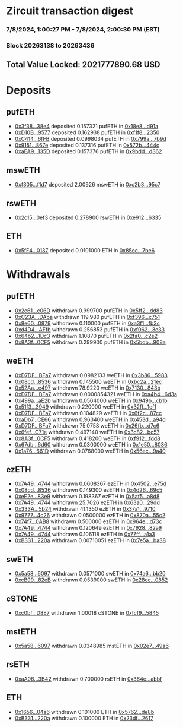 # Zircuit transaction digest
### 7/8/2024, 1:00:27 PM - 7/8/2024, 2:00:30 PM (EST)
### Block 20263138 to 20263436

## Total Value Locked: 2021777890.68 USD

# Deposits
## pufETH
- [0x3f38...38e4](https://etherscan.io/address/0x3f38973729a2DC6bD70714f80DB1A81A386838e4) deposited 0.157321 pufETH in [0x18e8...d91a](https://etherscan.io/tx/0x3f38973729a2DC6bD70714f80DB1A81A386838e4)
- [0xD10B...9577](https://etherscan.io/address/0xD10B40de8b2bDA397F115cE24A1e8C8D5A7B9577) deposited 0.162938 pufETH in [0xf1f8...2350](https://etherscan.io/tx/0xD10B40de8b2bDA397F115cE24A1e8C8D5A7B9577)
- [0xC414...6fFB](https://etherscan.io/address/0xC414C25727951c0584a6Bc1ab404202270736fFB) deposited 0.0998034 pufETH in [0x799a...7b9d](https://etherscan.io/tx/0xC414C25727951c0584a6Bc1ab404202270736fFB)
- [0x9151...867e](https://etherscan.io/address/0x91512064f1B4d4806DE0f5741E940df56697867e) deposited 0.137316 pufETH in [0x572b...444c](https://etherscan.io/tx/0x91512064f1B4d4806DE0f5741E940df56697867e)
- [0xaEA9...135D](https://etherscan.io/address/0xaEA940CD0e588df6D8E3efCDCA2A79d6bd66135D) deposited 0.157376 pufETH in [0x9bdd...d362](https://etherscan.io/tx/0xaEA940CD0e588df6D8E3efCDCA2A79d6bd66135D)
## mswETH
- [0xf305...f1d7](https://etherscan.io/address/0xf305B1a1cbDeb7F35c5FefdFab3bca069a2bf1d7) deposited 2.00926 mswETH in [0xc2b3...95c7](https://etherscan.io/tx/0xf305B1a1cbDeb7F35c5FefdFab3bca069a2bf1d7)
## rswETH
- [0x2c15...0ef3](https://etherscan.io/address/0x2c152fa5Ff8d5B0483F40CcD995250dcFe230ef3) deposited 0.278900 rswETH in [0xe912...6335](https://etherscan.io/tx/0x2c152fa5Ff8d5B0483F40CcD995250dcFe230ef3)
## ETH
- [0x5fF4...0137](https://etherscan.io/address/0x5fF45fe4B4c7b17b422aA4d17D88e6E4fA7F0137) deposited 0.0101000 ETH in [0x85ec...7be6](https://etherscan.io/tx/0x5fF45fe4B4c7b17b422aA4d17D88e6E4fA7F0137)
# Withdrawals
## pufETH
- [0x2c61...c06D](https://etherscan.io/address/0x2c61Eb8cA0bd5E41E88c08054BC87B30797ac06D) withdrawn 0.999700 pufETH in [0x5ff2...dd83](https://etherscan.io/tx/0x2c61Eb8cA0bd5E41E88c08054BC87B30797ac06D)
- [0xC23A...DAba](https://etherscan.io/address/0xC23A23D95a6A49D8b3EB70Df91Ea6A550cA2DAba) withdrawn 119.980 pufETH in [0xf396...c751](https://etherscan.io/tx/0xC23A23D95a6A49D8b3EB70Df91Ea6A550cA2DAba)
- [0x8e60...0879](https://etherscan.io/address/0x8e605e2c14a6b42DaB1300e0700EDe483E690879) withdrawn 0.110000 pufETH in [0xa3f1...fb3c](https://etherscan.io/tx/0x8e605e2c14a6b42DaB1300e0700EDe483E690879)
- [0xd4D4...AFfb](https://etherscan.io/address/0xd4D4682cC400b000564eFfE4D6Fbf87EEC3EAFfb) withdrawn 0.256853 pufETH in [0xf062...3e33](https://etherscan.io/tx/0xd4D4682cC400b000564eFfE4D6Fbf87EEC3EAFfb)
- [0x64b2...1Dc3](https://etherscan.io/address/0x64b28785c496BCd8C322Ff97dc06e356F4261Dc3) withdrawn 1.10870 pufETH in [0x2fa0...c2e2](https://etherscan.io/tx/0x64b28785c496BCd8C322Ff97dc06e356F4261Dc3)
- [0x8A3f...0CF5](https://etherscan.io/address/0x8A3f6961F4894e41E37a27A4d9A2d3B73faC0CF5) withdrawn 0.299900 pufETH in [0x5bdb...908a](https://etherscan.io/tx/0x8A3f6961F4894e41E37a27A4d9A2d3B73faC0CF5)
## weETH
- [0xD7DF...BFa7](https://etherscan.io/address/0xD7DF7E085214743530afF339aFC420c7c720BFa7) withdrawn 0.0982133 weETH in [0x3b86...5983](https://etherscan.io/tx/0xD7DF7E085214743530afF339aFC420c7c720BFa7)
- [0x08cd...8536](https://etherscan.io/address/0x08cd121F452248556B19683E1D622A66336A8536) withdrawn 0.145500 weETH in [0xbc2a...21ec](https://etherscan.io/tx/0x08cd121F452248556B19683E1D622A66336A8536)
- [0x52Aa...e497](https://etherscan.io/address/0x52Aa899454998Be5b000Ad077a46Bbe360F4e497) withdrawn 78.9220 weETH in [0x7130...843b](https://etherscan.io/tx/0x52Aa899454998Be5b000Ad077a46Bbe360F4e497)
- [0xD7DF...BFa7](https://etherscan.io/address/0xD7DF7E085214743530afF339aFC420c7c720BFa7) withdrawn 0.0000854321 weETH in [0xa4b4...6d3a](https://etherscan.io/tx/0xD7DF7E085214743530afF339aFC420c7c720BFa7)
- [0x499a...aE2b](https://etherscan.io/address/0x499a745841503e09303112fBEc5516bD7c04aE2b) withdrawn 0.0564000 weETH in [0x949b...cb1b](https://etherscan.io/tx/0x499a745841503e09303112fBEc5516bD7c04aE2b)
- [0x51f3...3949](https://etherscan.io/address/0x51f36fb75B7C6B4f7455F259920B7b87cb6f3949) withdrawn 0.220000 weETH in [0x32ff...1cf1](https://etherscan.io/tx/0x51f36fb75B7C6B4f7455F259920B7b87cb6f3949)
- [0xD7DF...BFa7](https://etherscan.io/address/0xD7DF7E085214743530afF339aFC420c7c720BFa7) withdrawn 0.104829 weETH in [0x6f2c...87cc](https://etherscan.io/tx/0xD7DF7E085214743530afF339aFC420c7c720BFa7)
- [0xaDb7...CE66](https://etherscan.io/address/0xaDb7777FB21D5Cd224804fA8410193F993e1CE66) withdrawn 0.963400 weETH in [0x453d...a94d](https://etherscan.io/tx/0xaDb7777FB21D5Cd224804fA8410193F993e1CE66)
- [0xD7DF...BFa7](https://etherscan.io/address/0xD7DF7E085214743530afF339aFC420c7c720BFa7) withdrawn 75.0758 weETH in [0x26fb...d7c6](https://etherscan.io/tx/0xD7DF7E085214743530afF339aFC420c7c720BFa7)
- [0x6fef...C71e](https://etherscan.io/address/0x6fef7538D80CD574Ebf1a50E4c6727A4BAF6C71e) withdrawn 0.497140 weETH in [0x3c82...bc57](https://etherscan.io/tx/0x6fef7538D80CD574Ebf1a50E4c6727A4BAF6C71e)
- [0x8A3f...0CF5](https://etherscan.io/address/0x8A3f6961F4894e41E37a27A4d9A2d3B73faC0CF5) withdrawn 0.418200 weETH in [0xf912...fdd8](https://etherscan.io/tx/0x8A3f6961F4894e41E37a27A4d9A2d3B73faC0CF5)
- [0x67db...6d60](https://etherscan.io/address/0x67dbc5f16Ea68385BE21bCc7dE6E50BE27A56d60) withdrawn 0.0300000 weETH in [0x1e50...8036](https://etherscan.io/tx/0x67dbc5f16Ea68385BE21bCc7dE6E50BE27A56d60)
- [0x1a76...661D](https://etherscan.io/address/0x1a76Bbb3cDaaAa675e97e99D95851829eB3e661D) withdrawn 0.0768000 weETH in [0x56ec...9a40](https://etherscan.io/tx/0x1a76Bbb3cDaaAa675e97e99D95851829eB3e661D)
## ezETH
- [0x7A49...4744](https://etherscan.io/address/0x7A493Be5c2ce014cD049Bf178a1ac0Db1B434744) withdrawn 0.0608367 ezETH in [0x4502...e75d](https://etherscan.io/tx/0x7A493Be5c2ce014cD049Bf178a1ac0Db1B434744)
- [0x08cd...8536](https://etherscan.io/address/0x08cd121F452248556B19683E1D622A66336A8536) withdrawn 0.149300 ezETH in [0x4d26...69c5](https://etherscan.io/tx/0x08cd121F452248556B19683E1D622A66336A8536)
- [0xeF2e...83e9](https://etherscan.io/address/0xeF2ea8cfD7a70BE40938bdB7c1e77F24e22183e9) withdrawn 0.198367 ezETH in [0x5af5...a8d8](https://etherscan.io/tx/0xeF2ea8cfD7a70BE40938bdB7c1e77F24e22183e9)
- [0x7A49...4744](https://etherscan.io/address/0x7A493Be5c2ce014cD049Bf178a1ac0Db1B434744) withdrawn 25.7026 ezETH in [0x63a0...29dd](https://etherscan.io/tx/0x7A493Be5c2ce014cD049Bf178a1ac0Db1B434744)
- [0x333A...5b24](https://etherscan.io/address/0x333AC34e88d133eA5484Edd7f304cF89c1375b24) withdrawn 41.1350 ezETH in [0x37a1...9710](https://etherscan.io/tx/0x333AC34e88d133eA5484Edd7f304cF89c1375b24)
- [0x9777...4c26](https://etherscan.io/address/0x9777E38cC36899A68e7800BF425267caa76A4c26) withdrawn 0.0500000 ezETH in [0x870a...55c2](https://etherscan.io/tx/0x9777E38cC36899A68e7800BF425267caa76A4c26)
- [0x74f7...0AB8](https://etherscan.io/address/0x74f714877F2db1028C43642d0b8B7Cbfa7650AB8) withdrawn 0.500000 ezETH in [0x964e...d73c](https://etherscan.io/tx/0x74f714877F2db1028C43642d0b8B7Cbfa7650AB8)
- [0x7A49...4744](https://etherscan.io/address/0x7A493Be5c2ce014cD049Bf178a1ac0Db1B434744) withdrawn 0.120649 ezETH in [0x7928...82a9](https://etherscan.io/tx/0x7A493Be5c2ce014cD049Bf178a1ac0Db1B434744)
- [0x7A49...4744](https://etherscan.io/address/0x7A493Be5c2ce014cD049Bf178a1ac0Db1B434744) withdrawn 0.106118 ezETH in [0x77ff...a1a3](https://etherscan.io/tx/0x7A493Be5c2ce014cD049Bf178a1ac0Db1B434744)
- [0xB331...220a](https://etherscan.io/address/0xB331316363a68dbC987125765bc40D14e6d7220a) withdrawn 0.00710051 ezETH in [0x7e5a...ba38](https://etherscan.io/tx/0xB331316363a68dbC987125765bc40D14e6d7220a)
## swETH
- [0x5a58...6097](https://etherscan.io/address/0x5a58C3EE14EA39578219c93C663fDC4cbcD46097) withdrawn 0.0571000 swETH in [0x74a6...bb20](https://etherscan.io/tx/0x5a58C3EE14EA39578219c93C663fDC4cbcD46097)
- [0xcB99...82eB](https://etherscan.io/address/0xcB99813a661e2AD7232195f4698D4BF9d32082eB) withdrawn 0.0539000 swETH in [0x28cc...0852](https://etherscan.io/tx/0xcB99813a661e2AD7232195f4698D4BF9d32082eB)
## cSTONE
- [0xc0bf...D8E7](https://etherscan.io/address/0xc0bf1072A4423d8D04a415084A1723Ce0c30D8E7) withdrawn 1.00018 cSTONE in [0xfcf9...5845](https://etherscan.io/tx/0xc0bf1072A4423d8D04a415084A1723Ce0c30D8E7)
## mstETH
- [0x5a58...6097](https://etherscan.io/address/0x5a58C3EE14EA39578219c93C663fDC4cbcD46097) withdrawn 0.0348985 mstETH in [0x02e7...49a6](https://etherscan.io/tx/0x5a58C3EE14EA39578219c93C663fDC4cbcD46097)
## rsETH
- [0xaA06...3B42](https://etherscan.io/address/0xaA065E46e620f5339D71ca1e261e289939353B42) withdrawn 0.700000 rsETH in [0x364e...abbf](https://etherscan.io/tx/0xaA065E46e620f5339D71ca1e261e289939353B42)
## ETH
- [0x1656...04a6](https://etherscan.io/address/0x165635Ab7685D335D7FA8407158185256A8304a6) withdrawn 0.101000 ETH in [0x5762...de8b](https://etherscan.io/tx/0x165635Ab7685D335D7FA8407158185256A8304a6)
- [0xB331...220a](https://etherscan.io/address/0xB331316363a68dbC987125765bc40D14e6d7220a) withdrawn 0.100000 ETH in [0x23df...2617](https://etherscan.io/tx/0xB331316363a68dbC987125765bc40D14e6d7220a)

